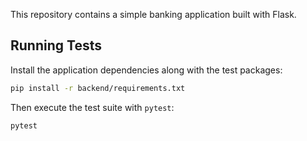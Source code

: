 This repository contains a simple banking application built with Flask.

## Running Tests

Install the application dependencies along with the test packages:

```bash
pip install -r backend/requirements.txt
```

Then execute the test suite with `pytest`:

```bash
pytest
```